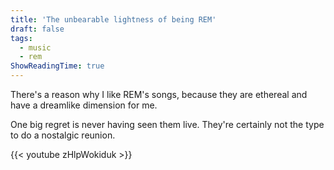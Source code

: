```yaml
---
title: 'The unbearable lightness of being REM'
draft: false
tags:
  - music
  - rem
ShowReadingTime: true
---
```



There's a reason why I like REM's songs, because they are ethereal and have a dreamlike dimension for me.

One big regret is never having seen them live. They're certainly not the type to do a nostalgic reunion.

{{< youtube zHlpWokiduk >}}
